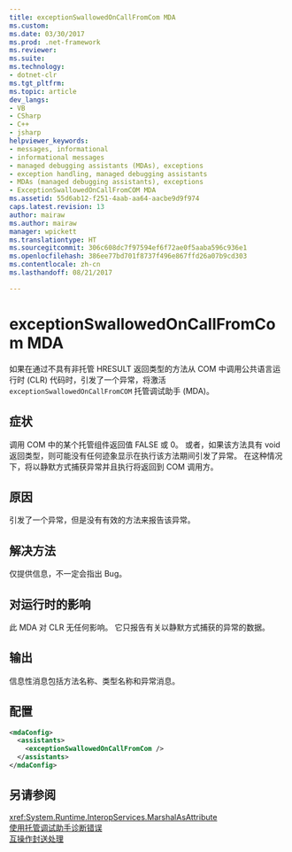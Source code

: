 ```yaml
---
title: exceptionSwallowedOnCallFromCom MDA
ms.custom: 
ms.date: 03/30/2017
ms.prod: .net-framework
ms.reviewer: 
ms.suite: 
ms.technology:
- dotnet-clr
ms.tgt_pltfrm: 
ms.topic: article
dev_langs:
- VB
- CSharp
- C++
- jsharp
helpviewer_keywords:
- messages, informational
- informational messages
- managed debugging assistants (MDAs), exceptions
- exception handling, managed debugging assistants
- MDAs (managed debugging assistants), exceptions
- ExceptionSwallowedOnCallFromCOM MDA
ms.assetid: 55d6ab12-f251-4aab-aa64-aacbe9d9f974
caps.latest.revision: 13
author: mairaw
ms.author: mairaw
manager: wpickett
ms.translationtype: HT
ms.sourcegitcommit: 306c608dc7f97594ef6f72ae0f5aaba596c936e1
ms.openlocfilehash: 386ee77bd701f8737f496e867ffd26a07b9cd303
ms.contentlocale: zh-cn
ms.lasthandoff: 08/21/2017

---
```

# <a name="exceptionswallowedoncallfromcom-mda"></a>exceptionSwallowedOnCallFromCom MDA
如果在通过不具有非托管 HRESULT 返回类型的方法从 COM 中调用公共语言运行时 (CLR) 代码时，引发了一个异常，将激活 `exceptionSwallowedOnCallFromCOM` 托管调试助手 (MDA)。  
  
## <a name="symptoms"></a>症状  
 调用 COM 中的某个托管组件返回值 FALSE 或 0。 或者，如果该方法具有 void 返回类型，则可能没有任何迹象显示在执行该方法期间引发了异常。 在这种情况下，将以静默方式捕获异常并且执行将返回到 COM 调用方。  
  
## <a name="cause"></a>原因  
 引发了一个异常，但是没有有效的方法来报告该异常。  
  
## <a name="resolution"></a>解决方法  
 仅提供信息，不一定会指出 Bug。  
  
## <a name="effect-on-the-runtime"></a>对运行时的影响  
 此 MDA 对 CLR 无任何影响。 它只报告有关以静默方式捕获的异常的数据。  
  
## <a name="output"></a>输出  
 信息性消息包括方法名称、类型名称和异常消息。  
  
## <a name="configuration"></a>配置  
  
```xml  
<mdaConfig>  
  <assistants>  
    <exceptionSwallowedOnCallFromCom />  
  </assistants>  
</mdaConfig>  
```  
  
## <a name="see-also"></a>另请参阅  
 <xref:System.Runtime.InteropServices.MarshalAsAttribute>   
 [使用托管调试助手诊断错误](../../../docs/framework/debug-trace-profile/diagnosing-errors-with-managed-debugging-assistants.md)   
 [互操作封送处理](../../../docs/framework/interop/interop-marshaling.md)

